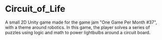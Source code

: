 # Circuit_of_Life
A small 2D Unity game made for the game jam "One Game Per Month #37", with a theme around robotics. In this game, the player solves a series of puzzles using logic and math to power lightbulbs around a circuit board.
